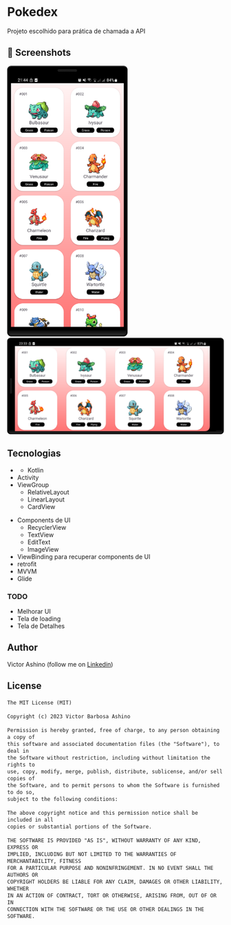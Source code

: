 # Pokedex
Projeto escolhido para prática de chamada a API

## :camera_flash: Screenshots
<!-- You can add more screenshots here if you like -->
<img src="/result/pokedex_1.png" width="280">&emsp;<img src="/result/pokedex_landscape.png" width="650">

## Tecnologias
* * Kotlin
* Activity
* ViewGroup
    * RelativeLayout
    * LinearLayout
    * CardView
- Components de UI
    - RecyclerView
    - TextView
    - EditText
    - ImageView
- ViewBinding para recuperar components de UI
- retrofit
- MVVM
- Glide


### TODO
- Melhorar UI
- Tela de loading
- Tela de Detalhes

## Author
Victor Ashino (follow me on [Linkedin](www.linkedin.com/in/victor-ashino-7ab3b0250))

## License
```
The MIT License (MIT)

Copyright (c) 2023 Victor Barbosa Ashino

Permission is hereby granted, free of charge, to any person obtaining a copy of
this software and associated documentation files (the "Software"), to deal in
the Software without restriction, including without limitation the rights to
use, copy, modify, merge, publish, distribute, sublicense, and/or sell copies of
the Software, and to permit persons to whom the Software is furnished to do so,
subject to the following conditions:

The above copyright notice and this permission notice shall be included in all
copies or substantial portions of the Software.

THE SOFTWARE IS PROVIDED "AS IS", WITHOUT WARRANTY OF ANY KIND, EXPRESS OR
IMPLIED, INCLUDING BUT NOT LIMITED TO THE WARRANTIES OF MERCHANTABILITY, FITNESS
FOR A PARTICULAR PURPOSE AND NONINFRINGEMENT. IN NO EVENT SHALL THE AUTHORS OR
COPYRIGHT HOLDERS BE LIABLE FOR ANY CLAIM, DAMAGES OR OTHER LIABILITY, WHETHER
IN AN ACTION OF CONTRACT, TORT OR OTHERWISE, ARISING FROM, OUT OF OR IN
CONNECTION WITH THE SOFTWARE OR THE USE OR OTHER DEALINGS IN THE SOFTWARE.
```
